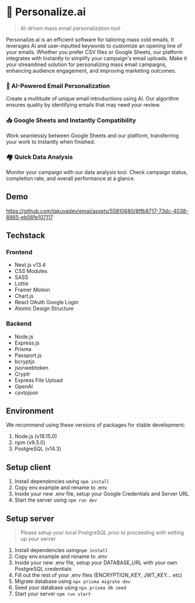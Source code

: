 # 🤖 Personalize.ai
> AI-driven mass email personalization tool

Personalize.ai is an efficient software for tailoring mass cold emails. It leverages AI and user-inputted keywords to customize an opening line of your emails. Whether you prefer CSV files or Google Sheets, our platform integrates with Instantly to simplify your campaign's email uploads. Make it your streamlined solution for personalizing mass email campaigns, enhancing audience engagement, and improving marketing outcomes.

### 📧 AI-Powered Email Personalization
Create a multitude of unique email introductions using AI. Our algorithm ensures quality by identifying emails that may need your review.

### 📥 Google Sheets and Instantly Compatibility
Work seamlessly between Google Sheets and our platform, transferring your work to Instantly when finished.

### 🏘️ Quick Data Analysis
Monitor your campaign with our data analysis tool. Check campaign status, completion rate, and overall performance at a glance.

## Demo
https://github.com/takuyadev/emai/assets/55810680/8ffb8717-73dc-4038-8865-eb56fe107117

## Techstack

### Frontend
- Next.js v13.4
- CSS Modules
- SASS
- Lottie
- Framer Motion
- Chart.js
- React OAuth Google Login
- Atomic Design Structure

### Backend
- Node.js
- Express.js
- Prisma
- Passport.js
- bcryptjs
- jsonwebtoken
- Cryptr
- Express File Upload
- OpenAI
- csvtojson

## Environment 
We recommend using these versions of packages for stable development:

1. Node.js (v18.15.0)
2. npm (v9.5.0)
3. PostgreSQL (v14.3)

## Setup client

1. Install dependencies using ```npm install ```
2. Copy env.example and rename to .env
3. Inside your new .env file, setup your Google Credentials and Server URL
4. Start the server using ```npm run dev```

## Setup server
> Please setup your local PostgreSQL prior to proceeding with setting up your server

1.  Install dependencies using```npm install``` 
2.  Copy env.example and rename to .env
3.  Inside your new .env file, setup your DATABASE_URL with your own PostgreSQL credentials
4.  Fill out the rest of your .env files (ENCRYPTION_KEY, JWT_KEY... etc)
5.  Migrate database using ```npx prisma migrate dev```
6.  Seed your database using ```npx prisma db seed```
7.  Start your server ```npm run start```

